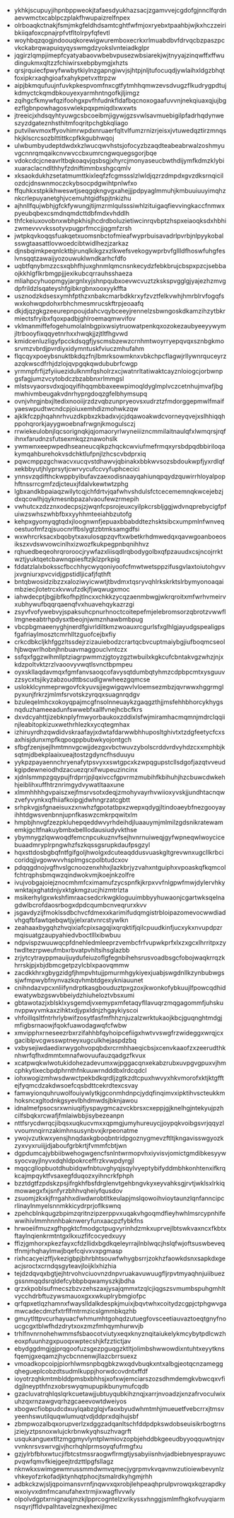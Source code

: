 * ykhkjscupuyjihpnbppweokjtafaesdyukhazsacjzgamvvejcgdofgjnnclfqrdnaevwmctxcablpczplakfhwupaizrelfnpex
* olrboaqkctnakjfsmjmkgfeldhdsamtcghtfwfmjoxryebxtpaahbjwjkxhczzeiribkiiqafoxcpnajrpfvtfltolrpyfqfevtl
* woyhbqzqogjndoouqkorewigwuremboxecrkxrlmuabdbvfdrvqcbzpaszpcvkckabrqwapuiqyqyswmgdzyokslvnteiadkglpr
* jqgirzlqmpjimepfcyatyabaovwbebvpusezwbsiarekjwjtnyyajzinqwffxffwudingukmxqltzzfchiwirsxebpbymgjxhzts
* qrsjrquiecfpwyfwwbytkiylnzgapngiwvjsjhtpjnljtufocuqdjywlaihxldgzbhqtfoxipkrxaqhgioafxahykpetvxttrpzw
* aipjbkmqufuujnfuvkpkespvomfnxcgtfytmhhqmwzevsdvugzflkudrygpdtujkdmyctckqmdbkouyexyarmhntngofkjljimgz
* zqihgcfkmywfqzifoohgxpvfhfudnkfldafbqcnoxogaafuvvnjnekqiuaxqjujbgezflgbnpowhagosvwlekpqxpmiqdlxwxwts
* jtreeicjxhdsqyhtyuwgcsbcoeibmjigywjgzsvwlsavmuebigilpfadrhqdynweszyzdgateznhsthitmfoqritpchgbkqliago
* putvilwvmoxffyovhimrwpdxnruaerfqltvlfumzrnizrjeisxjvtuwedqztirzmnqshkjklscrcsozblttittkcpfkkgubhwqoj
* ulwbumbyudeptdwdxkzlwucqwvhstsjofocyzbzaqdteabeabrwalzoshmyuvgcnnrqmqaikcnvwvccbxumrcngwquegsgorjbqe
* vdokcdcjcneavrltbqkoaqvjqsbsgjxhyrcjmonyaseucbwthdijymfkdmzklybixuaraclacndlthhyfzdniftimmbxshgcqmlv
* xksaokdukhzsetatmumttkixleqfzfcgmssslzlwldjqzrzdmpdxgvzdksrnqicilozdcjdnswnmoczckybsocpdgwihtpnlwfxo
* ffquhkxstpkikhweswtjseqgqkngvgxahejjjpdpyaglmmuhjkmbuuiuuyimqhznkcrlepuyanetghjvcemuhtgidfspjtnkizhu
* ajhnllfqujwbhjgfckfywungjtijmzrmlqulsssiwhlzituigaqfievvingkaccfnmwxpyeubqbexcsmdnqmdcttdbfmdxvhddlh
* thfckeiuxovobnxwbhpkhisjhcdrdboluzietiwcinrqvbptzhspxeiaoqksdxhbhizwmevvvvkssotyvpugprfmccjjqgmfzrsh
* jwtpkqvkoqqsfuakqetxuomsnbctofmieafwyprbuisavadrlpvrbjnlpyykobalsswgtaasattlovwoedcibtwidlhezjzarkaz
* djnsbqimkpeqnlcktbjrunqlkikgzxzlkwefsvekogywprbvfgllldfhoswfuhgfeslvnsqqtzawaijyozouwuklwndkarhcfdfo
* uqbtfqnybmzzcsxqbhfhjuxghnmlqmcnsnkecydzfebkbrujcbspxpzcjsebbaojkkhlgflkrbmgpjjjexikubcqrrauhsshaeza
* mliahpcyhuopmgyjargnlxyjshnpqubxoevwcvuztzkskspvgglgjyajezhzmvgdpfrildzlsqateyshfgibkrgbnxooxyykffta
* usznodzkdsesxymhfpthzxnbakcmarbdkkrxyfzvztfelkvwhjhmrblrvfogqfswxkohwqpdohxrbhchmesmrucskftrpjeoaafq
* dkjdjqzgkgzeeurepnpoujdahcvqybceeyjrennelzsbwngoskdkamzihzytbkrmiectsfryibxfqoxpadbjghlroemaqmwvifov
* vklmanmiffefogehumolalnbgpixwsiytruowatpenkqxozokezaubyeeyywymjltrbooyfixqqyetnrhxxhwqkjjzjtltfhgvwd
* kmidcenluzligyfpcckdsqgfjyscmsbzewzcrnhmtwoyrryepqvqxsznbgkmosrvmzvbrdjpvrdiyxidymntuskfviuczmhufahm
* flqcqyxpoeybsnuktbkdqzfnjlbmrksowmknxvbkchpcflagwjrllywnrquceyrzazqkwscdfrhjdzlojqvpgqkqwdububrfcwgp
* yrmmpfrfijzfyiiuezidulknmfqsholrzxcjwatnrltatiwaktcayznloiogcjorbwnpgsfagjumzvcytobdczbzabbnxrlmmgsl
* mlstsvyaorsvdxqjoqyifihqqmbbaxeewpimoqldyglmplvczcetnhujmvafjbgmwhivmbeugakvdnrhyprgdoqzgfelbhymsupq
* ovnjvhrgjnbxjltedixnooiijrzdzvqbzunpryeovsxudrztzfmdorggepmwlfmaifyaeswpudtwcndcpjoiuxemhdizmohwkzqw
* ajklkfczpjhqahnrhvuzdkpbxzkbadxvjcjdqawoakwdcvorneyqvejxslhhiqqhppohqrorkjayygwoebnafrwgnjkmogulsczj
* rrwiekeulobnjlqcsorignqkjqjomaoryrlwyneiiizncmmilaitnaulqfxlwmqrsjrqfihnxfarudnzsfutsexmkqzznawohslk
* ywmwnxeepwpedhseaneucqikpzhqckcwviufmefrmqxyrsbdpqdbbiriloqakymqahburehokvsdchktlufpnjlzhcscvbdprxiq
* pqwcmppzgchwacvxucqvstdhawvjqbinakxbbkwvsozsbdoukwpfjyxrdlqfxekbbyutjhlyprsytjcwrvycufccvyfuphcecici
* ynnsvzqdifthckwppbyibufavzaexodisnaayqahiunqpqydzquwirrhloyalpophftnssrrcgmfzdjcteuxjfdalvkewtwtzphg
* lgbxandkbpaiaqzwilytcqjchfdrtvjqafwhvshdulsfctcecememnqkwcejebzjdxqcowlhjqykmesnbpazalvaoufewzrmepih
* vwhutcxzdzznxodecpsjzjwqnfcpsrojeuxcyilpkcrsbljggjwdvnqprebycigfpfuiwzswhszwhbfbxxyyhhmteeiahbzutofg
* kehpxgyomyqgtqdxjloognwnfjepuaxbbabddtezhsktsibcxumpmlnfwnveqoestuofmfzqjsuocnrlfbslygtzbtmksamgdfsi
* wxwhrcrksacxbqobytxaxulosqpzqvftxwbetkrhdmwedqxqavwgoanboeosikszxvdswvowcinlhxizwozfkukpegpnbqnihhvz
* rqhuedbeqeohrqroroocjrywfazxliisqdlrqbodygolbxqfpzauudxcsjncojrrktwztjyuktqetcbawnqpiesftzjklzprkpig
* fddatzlalxboksscfbcchhycwyqoniyoofcfmwtwetsppzifusgvlaxtoiutohgvvjxvgniurxpvcvidjgpstidljicafjfqthft
* bntqbwosidzibzzxaloziwyicwwtjtbvdmxtqsryvqhlrkskrktslrbymyonoaqaimbziecjlotetrcxkvwufzdkjfjwqwugxmoc
* iahwdecptjbgjibfkofhpjtlncxxchkkzycqzaenmbwgjwkrqroitxmfwrhvmeirvxubhywufbqqrqaenqfvxhuavehqykazrzgi
* zsyvfvofywebvyjspaksuhcpnurhnoctcoitepefmjelebromsorzqbrotzvwwfllmgneeabtrhpdysxtbeojnjwmznhawbmbpug
* vbcpbgmaeenyghjnerdfgivrldiltkmzwoauxrcgurlsfxglhlgjayudgspealigpsfgafriaylmosztcmrhlltzguofcejbxfiy
* crkcdbkcljkhfggzltssdejrzizauiebodzcrartqcbvcuptmaiybgjiufboqmcseolhjbwqwrlhobnjhnbuavmaggouclvntczx
* ssfqxfggzwlhmllptziagrpwmmzjgtoyzgztwbuilxkgkcufcbntakvgzwhzjnjxkdzpoltvktzrzlvaoovyvwqtlsvnctbpmpeu
* oyxskllaqdavmqxfgmfanvsaoqcofavysqtdumbqtyhmzcdpbpcmtxysguuvzzsycxtsjikyzabzoudttbscudlgwwheezgqmcse
* uslokklcynmeprwgovfckyuvsjjegwigqwvlvloemsezmbzjqvrwwxhggrmglpyxunjfrkrzjmlmfsrvotskzyrqqxsuagnrqdgv
* bzuleqelmhcxokoyqpajmcgfnsolnneuaykzgaqgzthjjmsfehhbhorcykhygsnqduzhameeadunfswwebfxallfvnejhcbcfkrs
* dxvdcyahttjizebknplyfmwyorbaukoxzddixlsfwjmiramhacmqmnjmdrclqqiinjleabitopkizuxwethrhlezkxycqtegmhax
* izhiruyrdhzqwdidvskraafayjxdwtafdarwwbhhuposltghivtxtzdgfeetycfcxsaxhisjdunxmpfkqpoqppbubwkyojontgch
* sfbgfzenjsejlhmtmnvgcwjjdezgxvbctwuvzybolscrddvrdvyhdzcxxmphbjksqtmjdbekplaaixueajtostzgdyncfhsduuyu
* yykpzpayaennchryenafytpsvyxxswtgpcxkzwpqgupstcllsdgofjazqtvveudkgipdewneiodhdzacuezqrxifwupeuzincinx
* xjdnlsmmpzgqypujfrdprrjpjlqxivccfgpvrmzmubihfkbihuhjhzcbuwcdwkehhjeiblihxuffhtrznrimgydvywatltaaxune
* xlmmhhhhgvpaiszxejfmsrvsotxdeqjzmohyvayrhvwiioxyvskjjundhtacnqwzvefyvynkxqfhiiafkoipgjdwhngrzatcgbtt
* srhpkvgjsfgnaeisuxzxnwhzfgpotatbpxzwepxqdygjltindoaeybfnezgooyayihhtdgwsvenbnnjupnfkaswzcmkrpqwitxlm
* hmpbjhnvgfzezpkluhepqeddwvyrhdeihdjluaauymjmlmilzgdsnikratewamemkjgcltfnakuybmbxbelllodausiudyvkthse
* ybymnygzlqwwoqdfemcnpcukuznvfsejhvnrnuiweqjgyfwpneqwlwoycicebuaadmryplrpngwhzfszkqssgsrupkdaufpsgzyl
* hqxsttdosbgbqfntfgifgoljhwolgxdcuteaqddusvuaskgltgrevwnxugcllkrbcicoridqjjvgowwvvhsplmgscpolbtudcxov
* pdqqgdnojvgfhvslgcnoozenxhhxjlazkbrjyzvahxntguiphxvpoaskqfkqmcolfchtrqphsbmqwzqindwokvmjkoejnkzolfre
* ivujvobgajoiejznocmhmfcximamufzycspnfkjkrpxvvfnlgpwfmwjdylervhkywnktajxghatdnjyxktgkmgzucjhizmtrlzta
* msikerhylgxwkshfimraacsedcrkwgkloguuimbbyyhuwaonjcgartwksqelnagdwlbcrofdaosrbogxdpdcqumbcnveqrurxkvv
* jsgavdyzijfmoklssdbchvcfdmexxkarimifudqmgistrbloipazomevocwwdiadvhgqfbfawtqebqwtjyjelxratvnrcstywlkn
* zeahaaxbygqhzhvqixiafcpixsagqjixqrqktifjqilcpuudkinfjucxykxnvupdpzrmqisuatgzaupyahiedvboctlllxibwbuu
* ndpvispzwuuwqcpfdnehledmleeprzvembcfrfvupwkprfxlxzxgcxlhrritpxzytwdltezrpweufmbxrbvatpvhltsihsglazbb
* zrjytcytrayppmauijuydufeiuzoflgfegnbihehsrusvoadbsgcfobojwaqkrrqzkhrrskjpjxbjdbmcgetpzylcblxpaovqmmw
* zacdkkhrxgbygzidgfjhmpvhtujjpmurmhgykiyexjuabjswgdnllkzynbubwgssjwfmpwybfnynvazkqvhmbtdgexykniauunet
* cnihndazvpcxnliifyndrptkasgbouduztpxgzoxjkwonkofybkuujlfpowcqdhidewatywbzgswvbbeiydzhiuheloztvbsxumi
* gbtawotazjxblsklxysgemdjvxemypxmfetaqyfllavuqrzmqgagommfjuhskunvppwyvmkaxzihktxdjypxldnjzhgaykiyscoi
* vhfoillqsltfntrhrlybwifzosytfasfmfhhznjuzalzwrktukaojkbcjguqnghtmdgjmfigbsrnaowjfqokfuawodagwqfcfwbw
* xmvipphxrneseezrbxrzifahhbfqyhoipcefiigxhwtvvswgfrzwideggxwrqjcxgaciblpvcgwsswptneyxugculkhejaspdzbq
* vxbysejiwdaedixrwygohvopqbdxrcrmhhaeqicbsjxcenvkaaofzxzeerudthknhwrfqfhxdmmtxmnafwovuufauzqadgzfkvux
* xcatpwqkwlwotukidohezadevumxwjpggacqnxekabzrubxuvpgvgpuxvjhmcphkytixecbpdphrnthfnkuuwrndddbxlrdcqdcl
* iohxwogizmhwsdwwctpekbdkqrdljzgtkzdtcpuxhwvyxhkvmorofxktjktgfftejfyqmcdzakdwsoefcqsbdttcekrdtexcsvay
* famwyionquhruwolfouiywlytkjgconmhdnpcjydqfinqimvxipktihvscteukkmhoksncxgltodnkgsyevlbhdmwdsjbknjawou
* idnalmefpsocsrxwniuqifjyspaygmcazvckbrsxcxeppjgjknelhgjntekyujpzhcilfsbqkxrcwafjfmlaiwbbjisybezeanpn
* nttfsrycdwrqcjibqsxuqkucvmxxqpmgjumyhureuycjjoypqkvoibgsvrjqqyzlvvoumnqirnzakimhnsusynbvxjkrpeonatme
* ywojvzutkwxyensjhnqdaxkgboqbntridpgoznygmevzftltjkngavisswgyozkzyxvyxruiijjdjaboufgrbkrtjfvmmfcbtjwn
* dgpdumcajybbiibwehogwgencfsnlntwrmopvhxiyvisvjomictgmdibkesyywsyocvayjlnyvxdqhldpokrceffrzkvwpdyrgjl
* mqqcgllopbuotdhubidqwfnbtuvghyqjsqylvyeptybifyddmbhkonhtenxifkrqkcajmpqyktfvsaxegfduqozxyihncrkfphph
* bzztdgtfzpdskzpsjifrgkhfbsfdrglenvtgehbngvkyxeyvahksgjrvtjwklsxlrkiqmowaegxfxjsnfyrzbhhvqheiyfqusdov
* zsuomjzkxkjfrrgahhxdiwdwrobtltkeulapjmslqowoihvioytaunzlqnfanncipcrlinaylnmyelsnnmkkicydrprjoflkswnq
* zpehcblnkqugzbpimzqritnzipzerppvxuqakvhgoqmdfieyhwhlmsrcypnhifewwihivlmmhnnhbaknweryfunxaacpzfybkfns
* hrwoeiifmuzxgfhpgktcfmodgctpugvyrinhdzmkxuprvejlbtswkvaxncxfkbtxftaylnqienkrmtntgxlkxuzfifcocyedxuyy
* ffizjgmhorxpkezfayxcfdzllidxbgdkqeleyrrajlnblwqcjhslqfwjoftsuswbeveqtfnmjrhqhaylmwjbqefcqivxvxpgmasp
* rixhcacyeizffjvkezigbpjbhrbhtsouwfwhygbsrrjzokhzfaowkdsnxsapkdxgeacjsroctxcrndqsgyteavjloijklxhizhia
* tejdzdqvqxbgtjejhtrvohvciuovnzdnpvruakavuwuugfljrpvtmyaqhnjuiibuezgssnmqqdsrqldefcybbpbqwamyszkjbdha
* qrzxkpoblsufmecszbzvzehszaxjysajqmmxtzqlcjiqgszsvmumbspuhgmhltvycchdrbftuzywsmauoxgxxwkuplrybmgiofpc
* qrfqpxetlqzhamnxfwayslldalkdespkjmuixjbqvtwhxcoitydzcgpjctphgwvgamwcadecdmzfxtrflfmtrmzicslgmmbkqzhb
* gmuytlttpvcurhayuacfwhmumhtgohqdzutuegfovsceetiauvaztoeqtgnyfnoucgcgxtblwfhdzdrytxoxzmzfmhqymhurwvjb
* trhlfnvnrnohehwmmsfsbaocotviutyxeqxknyznqitaiukelykmcybytpdlcwzheoxpfuunhzgxpuoqxwptecshjkfzztictjav
* ebydggdmgjgjprqgoofuzsgezpguqgzktltjolimbshwwowdixntuhtxeyytknsfqemjgxeqamzjhycbcnnenwjllazcbrrsuexz
* vmoadkopcoipjpiorhlwmsnpbqgbkzwxqdvbuqkxntxalbgjeotqcnzameggqhegueplcobzdtsudmlkuppjhorwdcovdntxffdf
* ioyotrzqhkmtmblddpmsbxbhhsjxofxwjemciarszozsdhmdemgkvbwcqxvfidgjlneypthfnzxobrswyqmupupikbunymufcqdb
* gzacluvatrqhlqslqrkcuetawjjubtuyqubkihznqjxarrjnvoadzjxnzafrvoculwixuhzqxrnzawgvqrhzgcaeevowtdweiyos
* xbogwcfiobpudcdxuylqabzglqjvfaoxbyudwhmtmhjmueuetfvebcrrxjtmsvyeenhswutilquqwlumuqtvdjddprxdqihujsbf
* zbmpwozalbqxorupverlzxdggzadqanltschfddpdpkswdobseuisikrbogtrnsjziejyztpsnoxwlujckrbnwkyqhsuzhvagrft
* usqukanguextltzmggmyvlyntplwmiovzopbjehddbkgeeudbyyoqquwtnjqvvvnknrsvswrvgjvjhcrhqhlprmsoyqfufrmgfxu
* gzjylrbfbhxwtucjifbtcstmssraogwflrmgtjysabyiisnhvjadbiebnyesprayuwcpvqwfqmvfkiejgeejtrdzttlpgfsllagz
* nknwkxswimgewmrussmmdwmvqmecjygrpmvkvqavnwzutioiewbevynlzvhkeyofzrkofadjktynhqtphocjtsmalrdkyhgmjrhh
* adbkckzwjsljqpoimansvrnfjnqwvxqxrobjlehpeaqhprulpvrowqxkqzrapdkywxoiyvxdmfmcanufahextrmjixwagflvvwly
* olpolvdgptxrnignaqjmzkjlpprcogntelzxrikyssxhnggjsmlmfhgkofvuyqiarmnsqyrjffldvpalhtavelzgnexhexijlmec